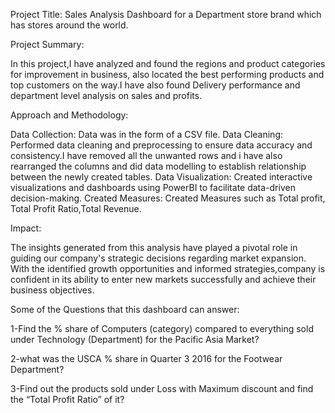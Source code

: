 Project Title: Sales Analysis Dashboard for a Department store brand which has stores around the world.

Project Summary:

In this project,I have analyzed and found the regions and product categories for improvement in business, also located the best performing products and top customers on the way.I have also found Delivery performance and department level analysis on sales and profits.

Approach and Methodology:

Data Collection: Data was in the form of a CSV file.
Data Cleaning: Performed data cleaning and preprocessing to ensure data accuracy and consistency.I have removed all the unwanted rows and i have also rearranged the columns and did data modelling to establish relationship between the newly created tables.
Data Visualization: Created interactive visualizations and dashboards using PowerBI to facilitate data-driven decision-making.
Created Measures: Created Measures such as Total profit, Total Profit Ratio,Total Revenue.



Impact:

The insights generated from this analysis have played a pivotal role in guiding our company's strategic decisions regarding market expansion. With the identified growth opportunities and informed strategies,company is  confident in its ability to enter new markets successfully and achieve their business objectives.

Some of the Questions that this dashboard can answer:

1-Find the % share of Computers (category) compared to everything sold under Technology (Department) for the Pacific Asia Market?

2-what was the USCA % share in Quarter 3 2016 for the Footwear Department?

3-Find out the products sold under Loss with Maximum discount and find the “Total Profit Ratio” of it?






